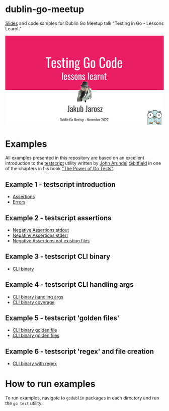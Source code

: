 # dublin-go-meetup

[Slides](bin/TestingInGo.pdf) and code samples for Dublin Go Meetup talk "Testing in Go - Lessons Learnt."


[![](bin/TestingInGo.png)](bin/TestingInGo.pdf)


# Examples

All examples presented in this repository are based on an excellent introduction to the [testscript](https://pkg.go.dev/github.com/rogpeppe/go-internal/testscript) utility written by [John Arundel](https://bitfieldconsulting.com) [@bitfield](https://github.com/bitfield) in one of the chapters in his book ["The Power of Go Tests"](https://bitfieldconsulting.com/books/tests-print).

## Example 1 - testscript introduction

- [Assertions](code/example01/EXAMPLE_1.md)
- [Errors](code/example01/EXAMPLE_2.md)

## Example 2 - testscript assertions

- [Negative Assertions stdout](code/example02/EXAMPLE_1.md)
- [Negatinv Assertions stderr](code/example02/EXAMPLE_2.md)
- [Negative Assertions not existing files](code/example02/EXAMPLE_3.md)

## Example 3 - testscript CLI binary

- [CLI binary](code/example03/EXAMPLE_1.md)

## Example 4 - testscript CLI handling args

- [CLI binary handling args](code/example04/EXAMPLE_1.md)
- [CLI binary coverage](code/example04/EXAMPLE_2.md)

## Example 5 - testscript 'golden files'

- [CLI binary golden file](code/example05/EXAMPLE_1.md)
- [CLI binary golden files](code/example05/EXAMPLE_2.md)

## Example 6 - testscript 'regex' and file creation

- [CLI binary with regex](code/example06/EXAMPLE_1.md)


# How to run examples

To run examples, navigate to `godublin` packages in each directory and run the `go test` utility.
